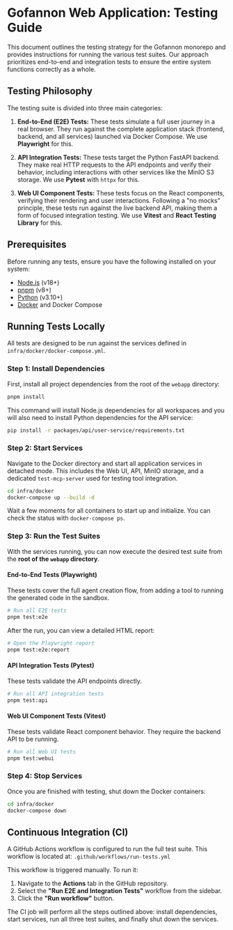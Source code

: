 # Gofannon Web Application: Testing Guide

This document outlines the testing strategy for the Gofannon monorepo and provides instructions for running the various test suites. Our approach prioritizes end-to-end and integration tests to ensure the entire system functions correctly as a whole.

## Testing Philosophy

The testing suite is divided into three main categories:

1.  **End-to-End (E2E) Tests:** These tests simulate a full user journey in a real browser. They run against the complete application stack (frontend, backend, and all services) launched via Docker Compose. We use **Playwright** for this.

2.  **API Integration Tests:** These tests target the Python FastAPI backend. They make real HTTP requests to the API endpoints and verify their behavior, including interactions with other services like the MinIO S3 storage. We use **Pytest** with `httpx` for this.

3.  **Web UI Component Tests:** These tests focus on the React components, verifying their rendering and user interactions. Following a "no mocks" principle, these tests run against the live backend API, making them a form of focused integration testing. We use **Vitest** and **React Testing Library** for this.

## Prerequisites

Before running any tests, ensure you have the following installed on your system:
*   [Node.js](https://nodejs.org/en/) (v18+)
*   [pnpm](https://pnpm.io/installation) (v8+)
*   [Python](https://www.python.org/downloads/) (v3.10+)
*   [Docker](https://www.docker.com/products/docker-desktop/) and Docker Compose

## Running Tests Locally

All tests are designed to be run against the services defined in `infra/docker/docker-compose.yml`.

### Step 1: Install Dependencies

First, install all project dependencies from the root of the `webapp` directory:

```bash
pnpm install
```

This command will install Node.js dependencies for all workspaces and you will also need to install Python dependencies for the API service:

```bash
pip install -r packages/api/user-service/requirements.txt
```

### Step 2: Start Services

Navigate to the Docker directory and start all application services in detached mode. This includes the Web UI, API, MinIO storage, and a dedicated `test-mcp-server` used for testing tool integration.

```bash
cd infra/docker
docker-compose up --build -d
```

Wait a few moments for all containers to start up and initialize. You can check the status with `docker-compose ps`.

### Step 3: Run the Test Suites

With the services running, you can now execute the desired test suite from the **root of the `webapp` directory**.

#### End-to-End Tests (Playwright)

These tests cover the full agent creation flow, from adding a tool to running the generated code in the sandbox.

```bash
# Run all E2E tests
pnpm test:e2e
```

After the run, you can view a detailed HTML report:

```bash
# Open the Playwright report
pnpm test:e2e:report
```

#### API Integration Tests (Pytest)

These tests validate the API endpoints directly.

```bash
# Run all API integration tests
pnpm test:api
```

#### Web UI Component Tests (Vitest)

These tests validate React component behavior. They require the backend API to be running.

```bash
# Run all Web UI tests
pnpm test:webui
```

### Step 4: Stop Services

Once you are finished with testing, shut down the Docker containers:

```bash
cd infra/docker
docker-compose down
```

## Continuous Integration (CI)

A GitHub Actions workflow is configured to run the full test suite. This workflow is located at:
`.github/workflows/run-tests.yml`

This workflow is triggered manually. To run it:
1.  Navigate to the **Actions** tab in the GitHub repository.
2.  Select the **"Run E2E and Integration Tests"** workflow from the sidebar.
3.  Click the **"Run workflow"** button.

The CI job will perform all the steps outlined above: install dependencies, start services, run all three test suites, and finally shut down the services.